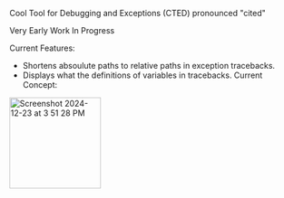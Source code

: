 Cool Tool for Debugging and Exceptions (CTED)
pronounced "cited"

Very Early Work In Progress

Current Features:
- Shortens absoulute paths to relative paths in exception tracebacks. 
- Displays what the definitions of variables in tracebacks.
  Current Concept:
<img width="161" alt="Screenshot 2024-12-23 at 3 51 28 PM" src="https://github.com/user-attachments/assets/a8b6ec5b-2eea-4984-9d2d-7dfca03eecf2" />
